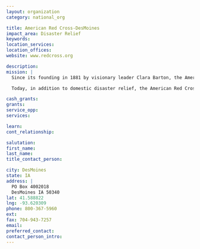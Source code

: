 ```yaml
---
layout: organization
category: national_org

title: American Red Cross-DesMoines
impact_area: Disaster Relief
keywords: 
location_services: 
location_offices: 
website: www.redcross.org

description: 
mission: |
  Since its founding in 1881 by visionary leader Clara Barton, the American Red Cross has been the nation's premier emergency response organization. As part of a worldwide movement that offers neutral humanitarian care to the victims of war, the American Red Cross distinguishes itself by also aiding victims of devastating natural disasters. Over the years, the organization has expanded its services, always with the aim of preventing and relieving suffering.

  Today, in addition to domestic disaster relief, the American Red Cross offers compassionate services in five other areas: community services that help the needy; support and comfort for military members and their families; the collection, processing and distribution of lifesaving blood and blood products; educational programs that promote health and safety; and international relief and development programs.

cash_grants: 
grants: 
service_opp: 
services: 

learn: 
cont_relationship: 

salutation: 
first_name: 
last_name: 
title_contact_person: 

city: DesMoines
state: IA
address: |
  PO Box 4002018  
  DesMoines IA 50340
lat: 41.588822
lng: -93.620309
phone: 800-367-5960
ext: 
fax: 704-943-7257
email: 
preferred_contact: 
contact_person_intro: 
---
```

